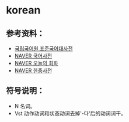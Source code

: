 # korean

## 参考资料：
* [국립국어원 표준국어대사전][]
* [NAVER 국어사전][]
* [NAVER 오늘의 회화][]
* [NAVER 한중사전][]

[국립국어원 표준국어대사전]: http://stdweb2.korean.go.kr/main.jsp
[NAVER 국어사전]: http://krdic.naver.com/
[NAVER 오늘의 회화]: http://koreantoday.naver.com/conversation
[NAVER 한중사전]: http://m.cndic.naver.com/?sLn=zh_CN

## 符号说明：
* N 名词。
* Vst 动作动词和状态动词去掉'-다'后的动词词干。